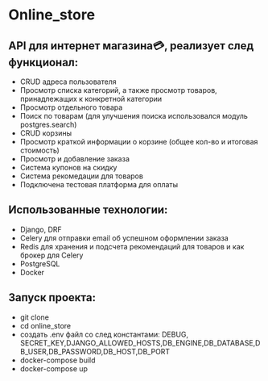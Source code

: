 # Online_store
## API для интернет магазина:credit_card:, реализует след функционал:
- CRUD адреса пользователя <br/> 
- Просмотр списка категорий, а также просмотр товаров, принадлежащих к конкретной категории <br/>
- Просмотр отдельного товара <br/>
- Поиск по товарам (для улучшения поиска использовался модуль postgres.search)<br/>
- CRUD корзины <br/>
- Просмотр краткой информации о  корзине (общее кол-во и итоговая стоимость) <br/>
- Просмотр и добавление заказа
- Система купонов на скидку 
- Система рекомедации для товаров
- Подключена тестовая платформа для оплаты

## Использованные технологии:
- Django, DRF <br/>
- Celery для отправки email об успешном оформлении заказа <br/>
- Redis для хранения и подсчета рекомендаций для товаров и как брокер для Celery <br/>
- PostgreSQL <br/>
- Docker <br/>

## Запуск проекта:
- git clone <br/>
- cd online_store <br/>
- создать .env файл со след константами: DEBUG, SECRET_KEY,DJANGO_ALLOWED_HOSTS,DB_ENGINE,DB_DATABASE,DB_USER,DB_PASSWORD,DB_HOST,DB_PORT
- docker-compose build <br/>
- docker-compose up <br/>
